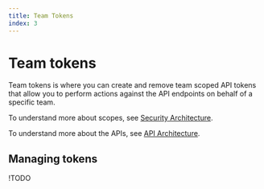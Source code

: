 ```yaml
---
title: Team Tokens
index: 3
---
```


# Team tokens

Team tokens is where you can create and remove team scoped API tokens that allow you to perform actions against the API endpoints on behalf of a specific team.

To understand more about scopes, see [Security Architecture](/useboomerang.io/docs/architecture/security).

To understand more about the APIs, see [API Architecture](/useboomerang.io/docs/architecture/apis).

## Managing tokens

!TODO